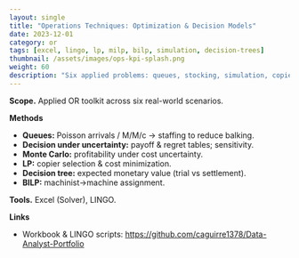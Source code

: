```yaml
---
layout: single
title: "Operations Techniques: Optimization & Decision Models"
date: 2023-12-01
category: or
tags: [excel, lingo, lp, milp, bilp, simulation, decision-trees]
thumbnail: /assets/images/ops-kpi-splash.png
weight: 60
description: "Six applied problems: queues, stocking, simulation, copier selection, legal decision tree, and assignment."
---
```


**Scope.** Applied OR toolkit across six real-world scenarios.

**Methods**
- **Queues:** Poisson arrivals / M/M/c → staffing to reduce balking.
- **Decision under uncertainty:** payoff & regret tables; sensitivity.
- **Monte Carlo:** profitability under cost uncertainty.
- **LP:** copier selection & cost minimization.
- **Decision tree:** expected monetary value (trial vs settlement).
- **BILP:** machinist→machine assignment.

**Tools.** Excel (Solver), LINGO.

**Links**
- Workbook & LINGO scripts: <https://github.com/caguirre1378/Data-Analyst-Portfolio>

